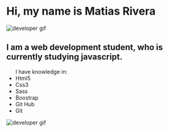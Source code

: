 <h1>Hi, my name is Matias Rivera</h1>

![developer gif](https://i.pinimg.com/originals/79/9e/0d/799e0d7779f6ea6c3a89885ff60c55af.gif)

<h2>I am a web development student, who is currently studying javascript.</h2>

<ul>I have knowledge in:
<li>Html5</li>
<li>Css3</li>
<li>Sass</li>
<li>Boostrap</li>
<li>Git Hub</li>
<li>Git</li>
</ul>

![developer gif](https://i.pinimg.com/originals/81/17/8b/81178b47a8598f0c81c4799f2cdd4057.gif)
